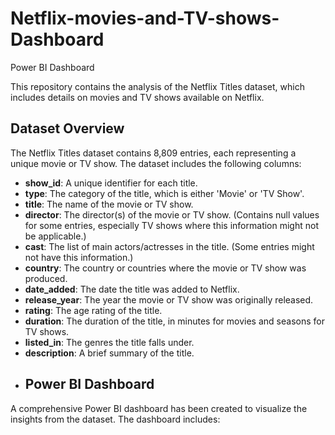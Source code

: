 # Netflix-movies-and-TV-shows-Dashboard
Power BI Dashboard

This repository contains the analysis of the Netflix Titles dataset, which includes details on movies and TV shows available on Netflix.

## Dataset Overview

The Netflix Titles dataset contains 8,809 entries, each representing a unique movie or TV show. The dataset includes the following columns:

- **show_id**: A unique identifier for each title.
- **type**: The category of the title, which is either 'Movie' or 'TV Show'.
- **title**: The name of the movie or TV show.
- **director**: The director(s) of the movie or TV show. (Contains null values for some entries, especially TV shows where this information might not be applicable.)
- **cast**: The list of main actors/actresses in the title. (Some entries might not have this information.)
- **country**: The country or countries where the movie or TV show was produced.
- **date_added**: The date the title was added to Netflix.
- **release_year**: The year the movie or TV show was originally released.
- **rating**: The age rating of the title.
- **duration**: The duration of the title, in minutes for movies and seasons for TV shows.
- **listed_in**: The genres the title falls under.
- **description**: A brief summary of the title.
- 
  ## Power BI Dashboard

A comprehensive Power BI dashboard has been created to visualize the insights from the dataset. The dashboard includes:
